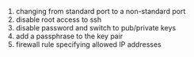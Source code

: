 1. changing from standard port to a non-standard port
2. disable root access to ssh
3. disable password and switch to pub/private keys
4. add a passphrase to the key pair
5. firewall rule specifying allowed IP addresses